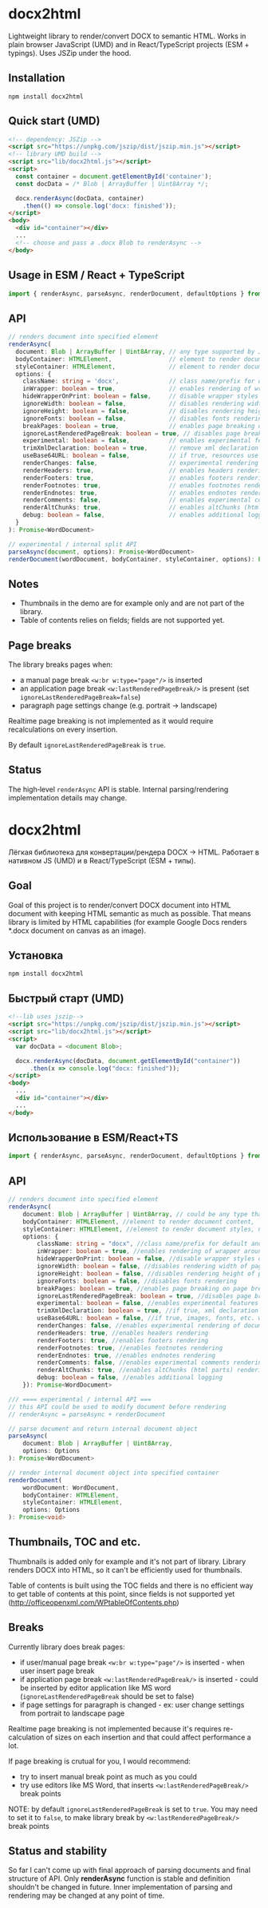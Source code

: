 # docx2html

Lightweight library to render/convert DOCX to semantic HTML. Works in plain browser JavaScript (UMD) and in React/TypeScript projects (ESM + typings). Uses JSZip under the hood.

## Installation

```
npm install docx2html
```

## Quick start (UMD)

```html
<!-- dependency: JSZip -->
<script src="https://unpkg.com/jszip/dist/jszip.min.js"></script>
<!-- library UMD build -->
<script src="lib/docx2html.js"></script>
<script>
  const container = document.getElementById('container');
  const docData = /* Blob | ArrayBuffer | Uint8Array */;

  docx.renderAsync(docData, container)
    .then(() => console.log('docx: finished'));
</script>
<body>
  <div id="container"></div>
  ...
  <!-- choose and pass a .docx Blob to renderAsync -->
</body>
```

## Usage in ESM / React + TypeScript

```ts
import { renderAsync, parseAsync, renderDocument, defaultOptions } from "docx2html";
```

## API

```ts
// renders document into specified element
renderAsync(
  document: Blob | ArrayBuffer | Uint8Array, // any type supported by JSZip.loadAsync
  bodyContainer: HTMLElement,                // element to render document content
  styleContainer: HTMLElement,               // element to render document styles; if null, bodyContainer is used
  options: {
    className: string = 'docx',              // class name/prefix for default and document style classes
    inWrapper: boolean = true,               // enables rendering of wrapper around document content
    hideWrapperOnPrint: boolean = false,     // disable wrapper styles on print
    ignoreWidth: boolean = false,            // disables rendering width of page
    ignoreHeight: boolean = false,           // disables rendering height of page
    ignoreFonts: boolean = false,            // disables fonts rendering
    breakPages: boolean = true,              // enables page breaking on page breaks
    ignoreLastRenderedPageBreak: boolean = true, // disables page breaking on lastRenderedPageBreak elements
    experimental: boolean = false,           // enables experimental features (tab stops calculation)
    trimXmlDeclaration: boolean = true,      // remove xml declaration from xml documents before parsing
    useBase64URL: boolean = false,           // if true, resources use base64 URL, otherwise URL.createObjectURL
    renderChanges: false,                    // experimental rendering of document changes (insertions/deletions)
    renderHeaders: true,                     // enables headers rendering
    renderFooters: true,                     // enables footers rendering
    renderFootnotes: true,                   // enables footnotes rendering
    renderEndnotes: true,                    // enables endnotes rendering
    renderComments: false,                   // enables experimental comments rendering
    renderAltChunks: true,                   // enables altChunks (html parts) rendering
    debug: boolean = false,                  // enables additional logging
  }
): Promise<WordDocument>

// experimental / internal split API
parseAsync(document, options): Promise<WordDocument>
renderDocument(wordDocument, bodyContainer, styleContainer, options): Promise<void>
```

## Notes

- Thumbnails in the demo are for example only and are not part of the library.
- Table of contents relies on fields; fields are not supported yet.

## Page breaks

The library breaks pages when:

- a manual page break `<w:br w:type="page"/>` is inserted
- an application page break `<w:lastRenderedPageBreak/>` is present (set `ignoreLastRenderedPageBreak=false`)
- paragraph page settings change (e.g. portrait → landscape)

Realtime page breaking is not implemented as it would require recalculations on every insertion.

By default `ignoreLastRenderedPageBreak` is `true`.

## Status

The high‑level `renderAsync` API is stable. Internal parsing/rendering implementation details may change.

# docx2html

Лёгкая библиотека для конвертации/рендера DOCX → HTML. Работает в нативном JS (UMD) и в React/TypeScript (ESM + типы).

## Goal

Goal of this project is to render/convert DOCX document into HTML document with keeping HTML semantic as much as possible.
That means library is limited by HTML capabilities (for example Google Docs renders \*.docx document on canvas as an image).

## Установка

```
npm install docx2html
```

## Быстрый старт (UMD)

```html
<!--lib uses jszip-->
<script src="https://unpkg.com/jszip/dist/jszip.min.js"></script>
<script src="lib/docx2html.js"></script>
<script>
  var docData = <document Blob>;

  docx.renderAsync(docData, document.getElementById("container"))
      .then(x => console.log("docx: finished"));
</script>
<body>
  ...
  <div id="container"></div>
  ...
</body>
```

## Использование в ESM/React+TS

```ts
import { renderAsync, parseAsync, renderDocument, defaultOptions } from "docx2html";
```

## API

```ts
// renders document into specified element
renderAsync(
    document: Blob | ArrayBuffer | Uint8Array, // could be any type that supported by JSZip.loadAsync
    bodyContainer: HTMLElement, //element to render document content,
    styleContainer: HTMLElement, //element to render document styles, numbeings, fonts. If null, bodyContainer will be used.
    options: {
        className: string = "docx", //class name/prefix for default and document style classes
        inWrapper: boolean = true, //enables rendering of wrapper around document content
        hideWrapperOnPrint: boolean = false, //disable wrapper styles on print
        ignoreWidth: boolean = false, //disables rendering width of page
        ignoreHeight: boolean = false, //disables rendering height of page
        ignoreFonts: boolean = false, //disables fonts rendering
        breakPages: boolean = true, //enables page breaking on page breaks
        ignoreLastRenderedPageBreak: boolean = true, //disables page breaking on lastRenderedPageBreak elements
        experimental: boolean = false, //enables experimental features (tab stops calculation)
        trimXmlDeclaration: boolean = true, //if true, xml declaration will be removed from xml documents before parsing
        useBase64URL: boolean = false, //if true, images, fonts, etc. will be converted to base 64 URL, otherwise URL.createObjectURL is used
        renderChanges: false, //enables experimental rendering of document changes (inserions/deletions)
        renderHeaders: true, //enables headers rendering
        renderFooters: true, //enables footers rendering
        renderFootnotes: true, //enables footnotes rendering
        renderEndnotes: true, //enables endnotes rendering
        renderComments: false, //enables experimental comments rendering
        renderAltChunks: true, //enables altChunks (html parts) rendering
        debug: boolean = false, //enables additional logging
    }): Promise<WordDocument>

/// ==== experimental / internal API ===
// this API could be used to modify document before rendering
// renderAsync = parseAsync + renderDocument

// parse document and return internal document object
parseAsync(
    document: Blob | ArrayBuffer | Uint8Array,
    options: Options
): Promise<WordDocument>

// render internal document object into specified container
renderDocument(
    wordDocument: WordDocument,
    bodyContainer: HTMLElement,
    styleContainer: HTMLElement,
    options: Options
): Promise<void>
```

## Thumbnails, TOC and etc.

Thumbnails is added only for example and it's not part of library. Library renders DOCX into HTML, so it can't be efficiently used for thumbnails.

Table of contents is built using the TOC fields and there is no efficient way to get table of contents at this point, since fields is not supported yet (http://officeopenxml.com/WPtableOfContents.php)

## Breaks

Currently library does break pages:

- if user/manual page break `<w:br w:type="page"/>` is inserted - when user insert page break
- if application page break `<w:lastRenderedPageBreak/>` is inserted - could be inserted by editor application like MS word (`ignoreLastRenderedPageBreak` should be set to false)
- if page settings for paragraph is changed - ex: user change settings from portrait to landscape page

Realtime page breaking is not implemented because it's requires re-calculation of sizes on each insertion and that could affect performance a lot.

If page breaking is crutual for you, I would recommend:

- try to insert manual break point as much as you could
- try use editors like MS Word, that inserts `<w:lastRenderedPageBreak/>` break points

NOTE: by default `ignoreLastRenderedPageBreak` is set to `true`. You may need to set it to `false`, to make library break by `<w:lastRenderedPageBreak/>` break points

## Status and stability

So far I can't come up with final approach of parsing documents and final structure of API. Only **renderAsync** function is stable and definition shouldn't be changed in future. Inner implementation of parsing and rendering may be changed at any point of time.
